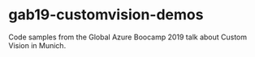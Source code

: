 # gab19-customvision-demos
Code samples from the Global Azure Boocamp 2019 talk about Custom Vision in Munich.
